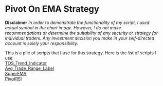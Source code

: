 # Pivot On EMA Strategy  

**Disclaimer** _In order to demonstrate the functionality of my script, I used actual symbol in the chart image. However, I do not make recommendations or determine the suitability of any security or strategy for individual traders. Any investment decision you make in your self-directed account is solely your responsibility._  

This is a pile of scripts that I use for this strategy.  Here is the list of scripts I use:  
[TOS_Trend_Indicator](http://tos.mx/3VcwV4A)  
[Avg_Trade_Range_Label](http://tos.mx/cZuMrVK)  
[SuperEMA](http://tos.mx/Yk58X5x)  
[PivotRSI](http://tos.mx/)
